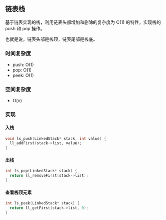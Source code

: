 ## 链表栈

基于链表实现的栈，利用链表头部增加和删除的复杂度为 O(1) 的特性，实现栈的 push 和 pop 操作。

也就是说，链表头部是栈顶，链表尾部是栈底。

### 时间复杂度

- push: O(1)
- pop: O(1)
- peek: O(1)

### 空间复杂度

- O(n)

### 实现

#### 入栈

```c
void ls_push(LinkedStack* stack, int value) {
  ll_addFirst(stack->list, value);
}
```

#### 出栈

```c
int ls_pop(LinkedStack* stack) {
  return ll_removeFirst(stack->list);
}
```

#### 查看栈顶元素
    
```c
int ls_peek(LinkedStack* stack) {
  return ll_getFirst(stack->list, 0);
}
```
